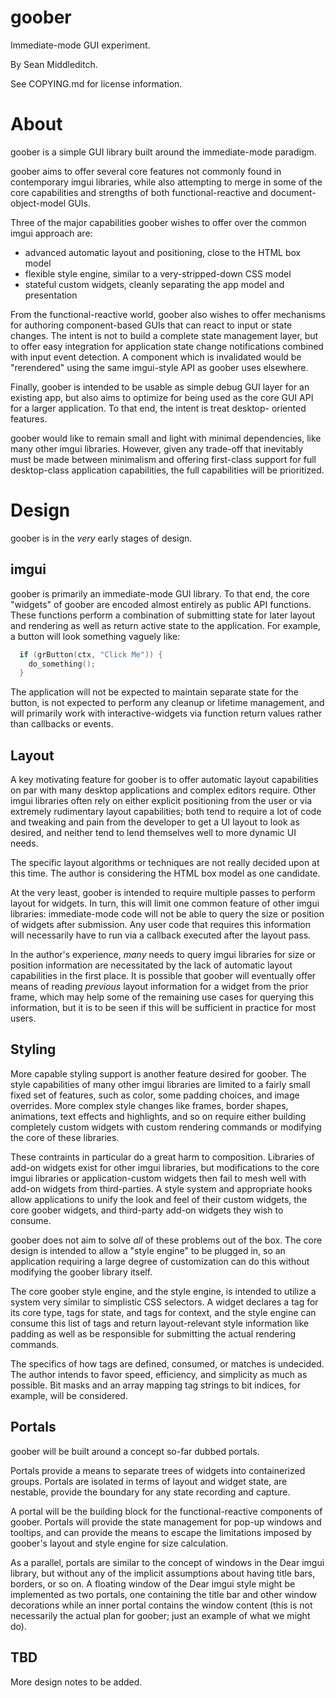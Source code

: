 goober
======

Immediate-mode GUI experiment.

By Sean Middleditch.

See COPYING.md for license information.

About
=====

goober is a simple GUI library built around the immediate-mode paradigm.

goober aims to offer several core features not commonly found in contemporary
imgui libraries, while also attempting to merge in some of the core
capabilities and strengths of both functional-reactive and
document-object-model GUIs.

Three of the major capabilities goober wishes to offer over the common imgui
approach are:
- advanced automatic layout and positioning, close to the HTML box model
- flexible style engine, similar to a very-stripped-down CSS model
- stateful custom widgets, cleanly separating the app model and presentation

From the functional-reactive world, goober also wishes to offer mechanisms
for authoring component-based GUIs that can react to input or state
changes. The intent is not to build a complete state management layer, but
to offer easy integration for application state change notifications combined
with input event detection. A component which is invalidated would be
"rerendered" using the same imgui-style API as goober uses elsewhere.

Finally, goober is intended to be usable as simple debug GUI layer for an
existing app, but also aims to optimize for being used as the core GUI
API for a larger application. To that end, the intent is treat desktop-
oriented features.

goober would like to remain small and light with minimal dependencies, like
many other imgui libraries. However, given any trade-off that inevitably
must be made between minimalism and offering first-class support for full
desktop-class application capabilities, the full capabilities will be
prioritized.

Design
======

goober is in the _very_ early stages of design.

imgui
-----

goober is primarily an immediate-mode GUI library. To that end, the core
"widgets" of goober are encoded almost entirely as public API functions.
These functions perform a combination of submitting state for later
layout and rendering as well as return active state to the application.
For example, a button will look something vaguely like:

```c++
  if (grButton(ctx, "Click Me")) {
    do_something();
  }
```

The application will not be expected to maintain separate state for the
button, is not expected to perform any cleanup or lifetime management,
and will primarily work with interactive-widgets via function return
values rather than callbacks or events.

Layout
------

A key motivating feature for goober is to offer automatic layout capabilities
on par with many desktop applications and complex editors require. Other
imgui libraries often rely on either explicit positioning from the user or
via extremely rudimentary layout capabilities; both tend to require a lot of
code and tweaking and pain from the developer to get a UI layout to look as
desired, and neither tend to lend themselves well to more dynamic UI needs.

The specific layout algorithms or techniques are not really decided upon at
this time. The author is considering the HTML box model as one candidate.

At the very least, goober is intended to require multiple passes to perform
layout for widgets. In turn, this will limit one common feature of other
imgui libraries: immediate-mode code will not be able to query the size or
position of widgets after submission. Any user code that requires this
information will necessarily have to run via a callback executed after the
layout pass.

In the author's experience, _many_ needs to query imgui libraries for size
or position information are necessitated by the lack of automatic layout
capabilities in the first place. It is possible that goober will eventually
offer means of reading _previous_ layout information for a widget from the
prior frame, which may help some of the remaining use cases for querying
this information, but it is to be seen if this will be sufficient in practice
for most users.

Styling
-------

More capable styling support is another feature desired for goober. The
style capabilities of many other imgui libraries are limited to a fairly
small fixed set of features, such as color, some padding choices, and
image overrides. More complex style changes like frames, border shapes,
animations, text effects and highlights, and so on require either building
completely custom widgets with custom rendering commands or modifying the
core of these libraries.

These contraints in particular do a great harm to composition. Libraries
of add-on widgets exist for other imgui libraries, but modifications to the
core imgui libraries or application-custom widgets then fail to mesh well
with add-on widgets from third-parties. A style system and appropriate
hooks allow applications to unify the look and feel of their custom widgets,
the core goober widgets, and third-party add-on widgets they wish to consume.

goober does not aim to solve _all_ of these problems out of the box. The
core design is intended to allow a "style engine" to be plugged in, so an
application requiring a large degree of customization can do this without
modifying the goober library itself.

The core goober style engine, and the style engine, is intended to
utilize a system very similar to simplistic CSS selectors. A widget declares
a tag for its core type, tags for state, and tags for context, and the
style engine can consume this list of tags and return layout-relevant
style information like padding as well as be responsible for submitting
the actual rendering commands.

The specifics of how tags are defined, consumed, or matches is undecided.
The author intends to favor speed, efficiency, and simplicity as much
as possible. Bit masks and an array mapping tag strings to bit indices,
for example, will be considered.

Portals
-------

goober will be built around a concept so-far dubbed portals.

Portals provide a means to separate trees of widgets into containerized
groups. Portals are isolated in terms of layout and widget state, are
nestable, provide the boundary for any state recording and capture.

A portal will be the building block for the functional-reactive
components of goober. Portals will provide the state management for
pop-up windows and tooltips, and can provide the means to escape the
limitations imposed by goober's layout and style engine for size
calculation.

As a parallel, portals are similar to the concept of windows in the
Dear imgui library, but without any of the implicit assumptions about
having title bars, borders, or so on. A floating window of the Dear
imgui style might be implemented as two portals, one containing the
title bar and other window decorations while an inner portal contains
the window content (this is not necessarily the actual plan for
goober; just an example of what we might do).

TBD
---

More design notes to be added.
